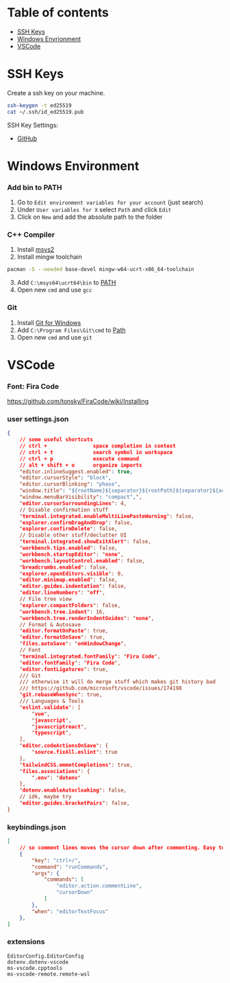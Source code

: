 # Table of contents
* [SSH Keys](#ssh-keys)
* [Windows Envrionment](#windows-environment)
* [VSCode](#vscode)

# SSH Keys
Create a ssh key on your machine.
```bash
ssh-keygen -t ed25519
cat ~/.ssh/id_ed25519.pub
```
SSH Key Settings:
- [GitHub](https://github.com/settings/keys)

# Windows Environment
### Add bin to PATH
1. Go to `Edit environment variables for your account` (just search)
2. Under `User variables for X` select `Path` and click `Edit`
3. Click on `New` and add the absolute path to the folder

### C++ Compiler
1. Install [msys2](https://www.msys2.org/)
2. Install mingw toolchain
```bash
pacman -S --needed base-devel mingw-w64-ucrt-x86_64-toolchain
```
3. Add `C:\msys64\ucrt64\bin` to [PATH](#add-bin-to-path)
4. Open new `cmd` and use `gcc`

### Git
1. Install [Git for Windows](https://git-scm.com/download/win)
2. Add `C:\Program Files\Git\cmd` to [Path](#add-bin-to-path)
3. Open new `cmd` and use `git`

# VSCode
### Font: Fira Code
https://github.com/tonsky/FiraCode/wiki/Installing

### user settings.json
```json
{
    // some useful shortcuts
    // ctrl +               space completion in context
    // ctrl + t             search symbol in workspace
    // ctrl + p             execute command
    // alt + shift + o      organize imports 
    "editor.inlineSuggest.enabled": true,
    "editor.cursorStyle": "block",
    "editor.cursorBlinking": "phase",
    "window.title": "${rootName}${separator}${rootPath}${separator}${activeEditorShort}",
    "window.menuBarVisibility": "compact",",
    "editor.cursorSurroundingLines": 4,
    // Disable confirmation stuff 
    "terminal.integrated.enableMultiLinePasteWarning": false,
    "explorer.confirmDragAndDrop": false,
    "explorer.confirmDelete": false,
    // Disable other stuff/declutter UI
    "terminal.integrated.showExitAlert": false,
    "workbench.tips.enabled": false,
    "workbench.startupEditor": "none",
    "workbench.layoutControl.enabled": false,
    "breadcrumbs.enabled": false,
    "explorer.openEditors.visible": 0,
    "editor.minimap.enabled": false,
    "editor.guides.indentation": false,
    "editor.lineNumbers": "off",
    // File tree view
    "explorer.compactFolders": false,
    "workbench.tree.indent": 16,
    "workbench.tree.renderIndentGuides": "none",
    // Format & Autosave
    "editor.formatOnPaste": true,
    "editor.formatOnSave": true,
    "files.autoSave": "onWindowChange",
    // Font
    "terminal.integrated.fontFamily": "Fira Code",
    "editor.fontFamily": "Fira Code",
    "editor.fontLigatures": true,
    /// Git 
    /// otherwise it will do merge stuff which makes git history bad 
    /// https://github.com/microsoft/vscode/issues/174198 
    "git.rebaseWhenSync": true,
    /// Languages & Tools
    "eslint.validate": [
        "vue",
        "javascript",
        "javascriptreact",
        "typescript",
    ],
    "editor.codeActionsOnSave": {
        "source.fixAll.eslint": true
    },
    "tailwindCSS.emmetCompletions": true,
    "files.associations": {
        ".env": "dotenv"
    },
    "dotenv.enableAutocloaking": false,
    // idk, maybe try 
    "editor.guides.bracketPairs": false,
}
```
### keybindings.json
```json
[
    // so comment lines moves the cursor down after commenting. Easy to comment multiple lines
    {
        "key": "ctrl+/",
        "command": "runCommands",
        "args": {
            "commands": [
                "editor.action.commentLine",
                "cursorDown"
            ]
        },
        "when": "editorTextFocus"
    },
]
```
### extensions
```text
EditorConfig.EditorConfig
dotenv.dotenv-vscode
ms-vscode.cpptools
ms-vscode-remote.remote-wsl
```
